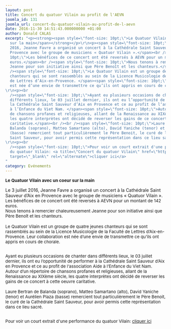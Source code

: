 ```yaml
---
layout: post
title: Concert du quatuor Vilain au profit de l'AEVN
joomla_id: 131
joomla_url: concert-du-quatuor-vilain-au-profit-de-l-aevn
date: 2016-11-30 14:51:43.000000000 +01:00
author: Donald CALAS
excerpt: "<p><strong><span style=\"font-size: 10pt;\">Le Quatuor Vilain avec un coeur
  sur la main</span></strong></p>\r\n<p><span style=\"font-size: 10pt;\">Le 3 juillet
  2016, Jeanne Favre a organisé un concert à la Cathédrale Saint Sauveur d’Aix en
  Provence avec le groupe de musiciens « Quatuor Vilain ».</span><br /><span style=\"font-size:
  10pt;\">Les bénéfices de ce concert ont été reversés à AEVN pour un montant de 142
  euros.</span><br /><span style=\"font-size: 10pt;\">Nous tenons à remercier chaleureusement
  Jeanne pour son initiative ainsi que Père Benoît et les chanteurs.</span><br /><br
  /><span style=\"font-size: 10pt;\">Le Quatuor Vilain est un groupe de quatre jeunes
  chanteurs qui se sont rassemblés au sein de la Licence Musicologie de la Faculté
  de Lettres d’Aix-en-Provence. </span><span style=\"font-size: 10pt;\">Leur collaboration
  est née d’une envie de transmettre ce qu’ils ont appris en cours de chorale.
\r\n<p><br
  /><span style=\"font-size: 10pt;\">Ayant eu plusieurs occasions de chanter dans
  différents lieux, le 03 juillet dernier, ils ont eu l’opportunité de performer à
  la Cathédrale Saint Sauveur d’Aix en Provence et ce au profit de l‘association Aide
  à l’Enfance du Viet Nam. </span><span style=\"font-size: 10pt;\">Autour d’un répertoire
  de chansons profanes et religieuses, allant de la Renaissance au XIXème siècle,
  les quatre interprètes ont décidé de reverser les gains de ce concert à cette oeuvre
  caritative.</span><br /><br /><span style=\"font-size: 10pt;\">Laure Bertran de
  Balanda (soprano), Matteo Samartano (alto), David Yaniche (tenor) et Aurélien Plaza
  (basse) remercient tout particulièrement le Père Benoit, le curé de la Cathédrale
  Saint Sauveur, pour avoir permis cette représentation dans ce lieu sacré.
\r\n<p><br
  /><span style=\"font-size: 10pt;\">Pour voir un court extrait d'une performance
  du quatuor Vilain: <a title=\"Concert du quatuor Vilain\" href=\"https://youtu.be/lTNz2S-bxWk\"
  target=\"_blank\" rel=\"alternate\">cliquer ici</a>
"
category: Evénements
---
```

<p><strong><span style="font-size: 10pt;">Le Quatuor Vilain avec un coeur sur la main</span></strong></p>
Le 3 juillet 2016, Jeanne Favre a organisé un concert à la Cathédrale Saint Sauveur d’Aix en Provence avec le groupe de musiciens « Quatuor Vilain ».</span><br /><span style="font-size: 10pt;">Les bénéfices de ce concert ont été reversés à AEVN pour un montant de 142 euros.</span><br /><span style="font-size: 10pt;">Nous tenons à remercier chaleureusement Jeanne pour son initiative ainsi que Père Benoît et les chanteurs.</span><br /><br /><span style="font-size: 10pt;">Le Quatuor Vilain est un groupe de quatre jeunes chanteurs qui se sont rassemblés au sein de la Licence Musicologie de la Faculté de Lettres d’Aix-en-Provence. </span><span style="font-size: 10pt;">Leur collaboration est née d’une envie de transmettre ce qu’ils ont appris en cours de chorale.

<p><br /><span style="font-size: 10pt;">Ayant eu plusieurs occasions de chanter dans différents lieux, le 03 juillet dernier, ils ont eu l’opportunité de performer à la Cathédrale Saint Sauveur d’Aix en Provence et ce au profit de l‘association Aide à l’Enfance du Viet Nam. </span><span style="font-size: 10pt;">Autour d’un répertoire de chansons profanes et religieuses, allant de la Renaissance au XIXème siècle, les quatre interprètes ont décidé de reverser les gains de ce concert à cette oeuvre caritative.</span><br /><br /><span style="font-size: 10pt;">Laure Bertran de Balanda (soprano), Matteo Samartano (alto), David Yaniche (tenor) et Aurélien Plaza (basse) remercient tout particulièrement le Père Benoit, le curé de la Cathédrale Saint Sauveur, pour avoir permis cette représentation dans ce lieu sacré.

<p><br /><span style="font-size: 10pt;">Pour voir un court extrait d'une performance du quatuor Vilain: <a title="Concert du quatuor Vilain" href="https://youtu.be/lTNz2S-bxWk" target="_blank" rel="alternate">cliquer ici</a>

